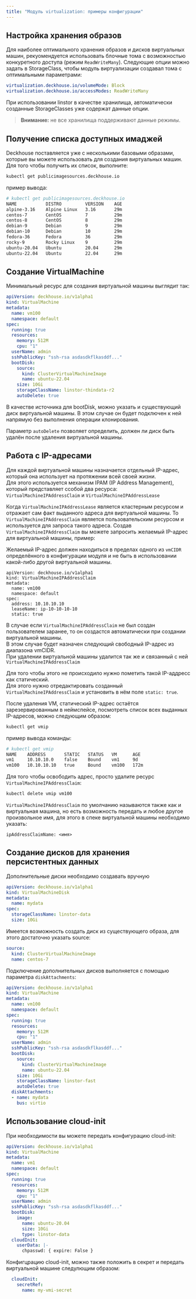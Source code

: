 ```yaml
---
title: "Модуль virtualization: примеры конфигурации"
---
```


## Настройка хранения образов

Для наиболее оптимального хранения образов и дисков виртуальных машин, рекуомендуется использовать блочные тома с возможностью конкуретного доступа (режим `ReadWriteMany`).
Следующие опции можно задать в StorageClass, чтобы модуль виртуализации создавал тома с оптимальными параметрами:

```yaml
virtualization.deckhouse.io/volumeMode: Block
virtualization.deckhouse.io/accessModes: ReadWriteMany
```

При использовании linstor в качестве хранилища, автоматически созданные StorageClasses уже содержат данные опции.

> **Внимание:** не все хранилища поддерживают данные режимы.

## Получение списка доступных имаджей

Deckhouse поставляется уже с несколькими базовыми образами, которые вы можете использовать для создания виртуальных машин. Для того чтобы получить их список, выполните:

```bash
kubectl get publicimagesources.deckhouse.io
```

пример вывода:
```bash
# kubectl get publicimagesources.deckhouse.io
NAME           DISTRO         VERSION    AGE
alpine-3.16    Alpine Linux   3.16       29m
centos-7       CentOS         7          29m
centos-8       CentOS         8          29m
debian-9       Debian         9          29m
debian-10      Debian         10         29m
fedora-36      Fedora         36         29m
rocky-9        Rocky Linux    9          29m
ubuntu-20.04   Ubuntu         20.04      29m
ubuntu-22.04   Ubuntu         22.04      29m
```


## Создание VirtualMachine

Минимальный ресурс для создания виртуальной машины выглядит так:

```yaml
apiVersion: deckhouse.io/v1alpha1
kind: VirtualMachine
metadata:
  name: vm100
  namespace: default
spec:
  running: true
  resources:
    memory: 512M
    cpu: "1"
  userName: admin
  sshPublicKey: "ssh-rsa asdasdkflkasddf..."
  bootDisk:
    source:
      kind: ClusterVirtualMachineImage
      name: ubuntu-22.04
    size: 10Gi
    storageClassName: linstor-thindata-r2
    autoDelete: true
```

В качестве источника для bootDisk, можно указать и существующий диск виртуальной машины. В этом случае он будет подключен к ней напрямую без выполнения операции клонирования.

Параметр `autoDelete` позволяет определить, должен ли диск быть удалён после удаления виртуальной машины.

## Работа с IP-адресами

Для каждой виртуальной машины назначается отдельный IP-адрес, который она использует на протяжении всей своей жизни.  
Для этого используется механизм IPAM (IP Address Management), который представляет ссобой два ресурса: `VirtualMachineIPAddressClaim` и `VirtualMachineIPAddressLease`

Когда `VirtualMachineIPAddressLease` является кластерным ресурсом и отражает сам факт выданного адреса для виртуальной машины. То `VirtualMachineIPAddressClaim` является пользовательским ресурсом и используется для запроса такого адреса. Создав `VirtualMachineIPAddressClaim` вы можете запросить желаемый IP-адрес для виртуальной машины, пример:

Желаемый IP-адрес должен находиться в пределах одного из `vmCIDR` определённого в конфигурации модуля и не быть в использовании какой-либо другой виртуальной машины.

```
apiVersion: deckhouse.io/v1alpha1
kind: VirtualMachineIPAddressClaim
metadata:
  name: vm100
  namespace: default
spec:
  address: 10.10.10.10
  leaseName: ip-10-10-10-10
  static: true
```

В случае если `VirtualMachineIPAddressClaim` не был создан пользователем заранее, то он создастся автоматически при создании виртуальной машины.  
В этом случае будет назначен следующий свободный IP-адрес из диапазона vmCIDR.  
При удалении виртуальной машины удалится так же и связанный с ней `VirtualMachineIPAddressClaim`

Для того чтобы этого не происходило нужно пометить такой IP-аддресс как статический.  
Для этого нужно отредактировать созданный `VirtualMachineIPAddressClaim` и установить в нём поле `static: true`.

После удаления VM, статический IP-адрес остаётся зарезервированным в неймспейсе, посмотреть список всех выданных IP-адресов, можно следующим образом:

```bash
kubectl get vmip
```

пример вывода команды:
```bash
# kubectl get vmip
NAME    ADDRESS       STATIC   STATUS   VM      AGE
vm1     10.10.10.0    false    Bound    vm1     9d
vm100   10.10.10.10   true     Bound    vm100   172m
```

Для того чтобы освободить адрес, просто удалите ресурс `VirtualMachineIPAddressClaim`:

```bash
kubectl delete vmip vm100
```

`VirtualMachineIPAddressClaim` по умолчанию называются также как и виртуальная машина, но есть возможность передать и любое другое произвольное имя, для этого в спеке виртуальной машины необходимо указать:

```
ipAddressClaimName: <имя>
```

## Создание дисков для хранения персистентных данных

Дополнительные диски необходимо создавать вручную

```yaml
apiVersion: deckhouse.io/v1alpha1
kind: VirtualMachineDisk
metadata:
  name: mydata
spec:
  storageClassName: linstor-data
  size: 10Gi
```

Имеется возможность создать диск из существующего образа, для этого достаточно указать source:

```yaml
source:
  kind: ClusterVirtualMachineImage
  name: centos-7
```

Подключение дополнительных дисков выполняется с помощью параметра `diskAttachments`:

```yaml
apiVersion: deckhouse.io/v1alpha1
kind: VirtualMachine
metadata:
  name: vm100
  namespace: default
spec:
  running: true
  resources:
    memory: 512M
    cpu: "1"
  userName: admin
  sshPublicKey: "ssh-rsa asdasdkflkasddf..."
  bootDisk:
    source:
      kind: ClusterVirtualMachineImage
      name: ubuntu-22.04
    size: 10Gi
    storageClassName: linstor-fast
    autoDelete: true
  diskAttachments:
  - name: mydata
    bus: virtio
```

## Использование cloud-init

При необходимости вы можете передать конфигурацию cloud-init:

```yaml
apiVersion: deckhouse.io/v1alpha1
kind: VirtualMachine
metadata:
  name: vm1
  namespace: default
spec:
  running: true
  resources:
    memory: 512M
    cpu: "1"
  userName: admin
  sshPublicKey: "ssh-rsa asdasdkflkasddf..."
  bootDisk:
    image:
      name: ubuntu-20.04
      size: 10Gi
      type: linstor-data
  cloudInit:
    userData: |-
      chpasswd: { expire: False }
```

Конфигцрацию cloud-init, можно также положить в секрет и передать виртуальной машине следулющим образом:

```yaml
  cloudInit:
    secretRef:
      name: my-vmi-secret
```
